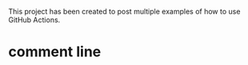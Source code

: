 This project has been created to post multiple examples of how to use GitHub Actions.
# comment line
